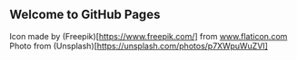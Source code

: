 ## Welcome to GitHub Pages
Icon made by (Freepik)[https://www.freepik.com/] from www.flaticon.com 
Photo from (Unsplash)[https://unsplash.com/photos/p7XWpuWuZVI]
